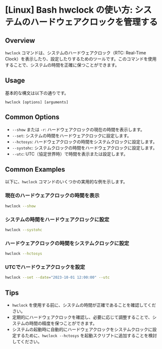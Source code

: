 # [Linux] Bash hwclock の使い方: システムのハードウェアクロックを管理する

## Overview
`hwclock` コマンドは、システムのハードウェアクロック（RTC: Real-Time Clock）を表示したり、設定したりするためのツールです。このコマンドを使用することで、システムの時間を正確に保つことができます。

## Usage
基本的な構文は以下の通りです。

```
hwclock [options] [arguments]
```

## Common Options
- `--show` または `-r`: ハードウェアクロックの現在の時間を表示します。
- `--set`: システムの時間をハードウェアクロックに設定します。
- `--hctosys`: ハードウェアクロックの時間をシステムクロックに設定します。
- `--systohc`: システムクロックの時間をハードウェアクロックに設定します。
- `--utc`: UTC（協定世界時）で時間を表示または設定します。

## Common Examples
以下に、`hwclock` コマンドのいくつかの実用的な例を示します。

### 現在のハードウェアクロックの時間を表示
```bash
hwclock --show
```

### システムの時間をハードウェアクロックに設定
```bash
hwclock --systohc
```

### ハードウェアクロックの時間をシステムクロックに設定
```bash
hwclock --hctosys
```

### UTCでハードウェアクロックを設定
```bash
hwclock --set --date="2023-10-01 12:00:00" --utc
```

## Tips
- `hwclock` を使用する前に、システムの時間が正確であることを確認してください。
- 定期的にハードウェアクロックを確認し、必要に応じて調整することで、システムの時間の精度を保つことができます。
- システムの起動時に自動的にハードウェアクロックをシステムクロックに設定するために、`hwclock --hctosys` を起動スクリプトに追加することを検討してください。